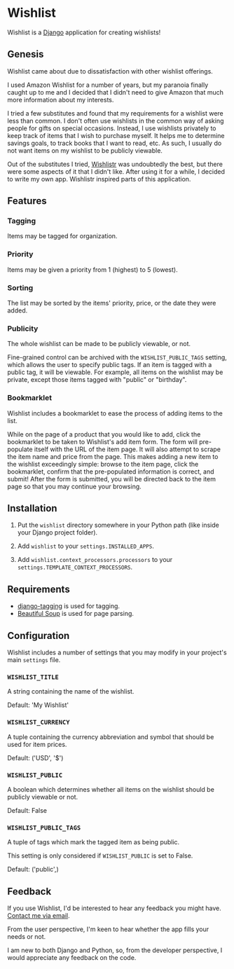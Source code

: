 Wishlist
========

Wishlist is a [Django](http://www.djangoproject.com/) application for creating wishlists!


Genesis
-------

Wishlist came about due to dissatisfaction with other wishlist offerings.

I used Amazon Wishlist for a number of years, but my paranoia finally caught up to me and I decided that I didn't need to give Amazon that much more information about my interests.

I tried a few substitutes and found that my requirements for a wishlist were less than common. I don't often use wishlists in the common way of asking people for gifts on special occasions. Instead, I use wishlists privately to keep track of items that I wish to purchase myself. It helps me to determine savings goals, to track books that I want to read, etc. As such, I usually do not want items on my wishlist to be publicly viewable.

Out of the substitutes I tried, [Wishlistr](http://www.wishlistr.com/) was undoubtedly the best, but there were some aspects of it that I didn't like. After using it for a while, I decided to write my own app. Wishlistr inspired parts of this application.


Features
--------


### Tagging

Items may be tagged for organization.


### Priority

Items may be given a priority from 1 (highest) to 5 (lowest).

### Sorting

The list may be sorted by the items' priority, price, or the date they were added.


### Publicity

The whole wishlist can be made to be publicly viewable, or not.

Fine-grained control can be archived with the `WISHLIST_PUBLIC_TAGS` setting, which allows the user to specify public tags. If an item is tagged with a public tag, it will be viewable. For example, all items on the wishlist may be private, except those items tagged with "public" or "birthday".


### Bookmarklet

Wishlist includes a bookmarklet to ease the process of adding items to the list.

While on the page of a product that you would like to add, click the bookmarklet to be taken to Wishlist's add item form. The form will pre-populate itself with the URL of the item page. It will also attempt to scrape the item name and price from the page. This makes adding a new item to the wishlist exceedingly simple: browse to the item page, click the bookmarklet, confirm that the pre-populated information is correct, and submit! After the form is submitted, you will be directed back to the item page so that you may continue your browsing.


Installation
------------

1.  Put the `wishlist` directory somewhere in your Python path (like inside your Django project folder).

2.  Add `wishlist` to your `settings.INSTALLED_APPS`.

3.  Add `wishlist.context_processors.processors` to your `settings.TEMPLATE_CONTEXT_PROCESSORS`.


Requirements
------------

* [django-tagging](https://code.google.com/p/django-tagging/) is used for tagging.
* [Beautiful Soup](http://www.crummy.com/software/BeautifulSoup/) is used for page parsing.


Configuration
-------------

Wishlist includes a number of settings that you may modify in your project's main `settings` file.


### `WISHLIST_TITLE`

A string containing the name of the wishlist.

Default: 'My Wishlist'


### `WISHLIST_CURRENCY`

A tuple containing the currency abbreviation and symbol that should be used for item prices.

Default: ('USD', '$')


### `WISHLIST_PUBLIC`

A boolean which determines whether all items on the wishlist should be publicly viewable or not.

Default: False


### `WISHLIST_PUBLIC_TAGS`

A tuple of tags which mark the tagged item as being public.

This setting is only considered if `WISHLIST_PUBLIC` is set to False.

Default: ('public',)


Feedback
--------

If you use Wishlist, I'd be interested to hear any feedback you might have. [Contact me via email](mailto:pm@pig-monkey.com).

From the user perspective, I'm keen to hear whether the app fills your needs or not.

I am new to both Django and Python, so, from the developer perspective, I would appreciate any feedback on the code.
